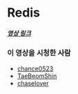 # Redis

##### [영상 링크](https://youtu.be/Gimv7hroM8A)

### 이 영상을 시청한 사람

- [chance0523](https://github.com/chance0523)
- [TaeBeomShin](https://github.com/TaeBeomShin)
- [chaselover](https://github.com/chaselover)
